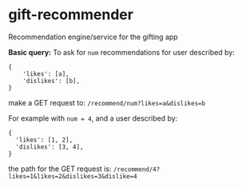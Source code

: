 # gift-recommender
Recommendation engine/service for the gifting app

**Basic query:**
To ask for `num` recommendations for user described by:
```
{
    'likes': [a],
    'dislikes': [b],
}
```
make a GET request to: `/recommend/num?likes=a&dislikes=b`

For example with `num = 4`, and a user described by:
```
{
  'likes': [1, 2],
  'dislikes': [3, 4],
}
```
the path for the GET request is: `/recommend/4?likes=1&likes=2&dislikes=3&dislike=4`
